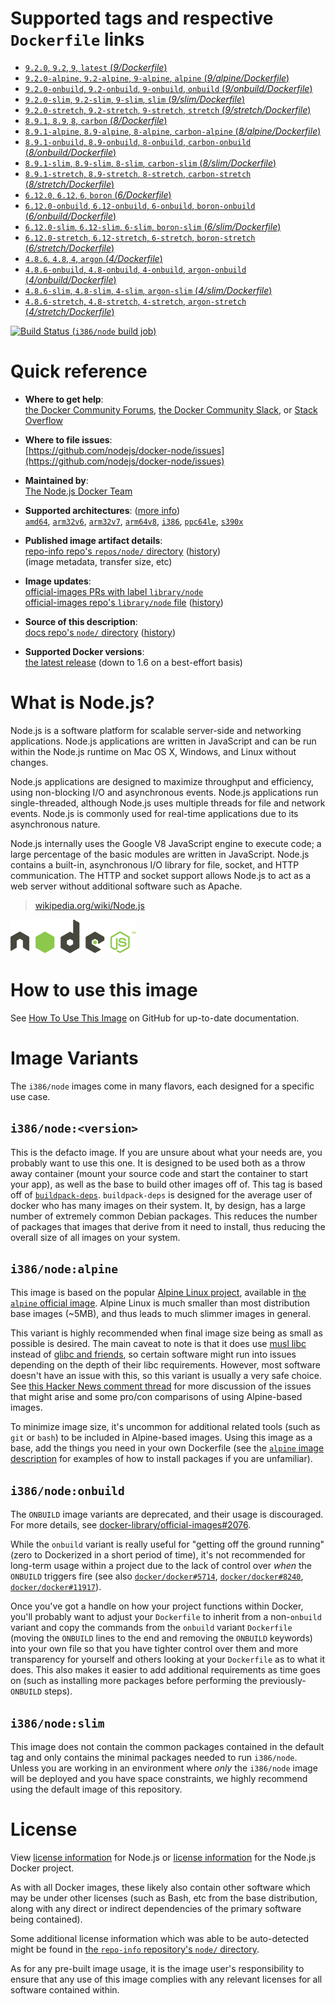 <!--

********************************************************************************

WARNING:

    DO NOT EDIT "node/README.md"

    IT IS AUTO-GENERATED

    (from the other files in "node/" combined with a set of templates)

********************************************************************************

-->

# Supported tags and respective `Dockerfile` links

-	[`9.2.0`, `9.2`, `9`, `latest` (*9/Dockerfile*)](https://github.com/nodejs/docker-node/blob/c75cc560e2642755c6fbb2a53b8716063c0b3806/9/Dockerfile)
-	[`9.2.0-alpine`, `9.2-alpine`, `9-alpine`, `alpine` (*9/alpine/Dockerfile*)](https://github.com/nodejs/docker-node/blob/c75cc560e2642755c6fbb2a53b8716063c0b3806/9/alpine/Dockerfile)
-	[`9.2.0-onbuild`, `9.2-onbuild`, `9-onbuild`, `onbuild` (*9/onbuild/Dockerfile*)](https://github.com/nodejs/docker-node/blob/c75cc560e2642755c6fbb2a53b8716063c0b3806/9/onbuild/Dockerfile)
-	[`9.2.0-slim`, `9.2-slim`, `9-slim`, `slim` (*9/slim/Dockerfile*)](https://github.com/nodejs/docker-node/blob/c75cc560e2642755c6fbb2a53b8716063c0b3806/9/slim/Dockerfile)
-	[`9.2.0-stretch`, `9.2-stretch`, `9-stretch`, `stretch` (*9/stretch/Dockerfile*)](https://github.com/nodejs/docker-node/blob/c75cc560e2642755c6fbb2a53b8716063c0b3806/9/stretch/Dockerfile)
-	[`8.9.1`, `8.9`, `8`, `carbon` (*8/Dockerfile*)](https://github.com/nodejs/docker-node/blob/bf84a38aeacb4f6aad34e07c79fd3a0084da5cd2/8/Dockerfile)
-	[`8.9.1-alpine`, `8.9-alpine`, `8-alpine`, `carbon-alpine` (*8/alpine/Dockerfile*)](https://github.com/nodejs/docker-node/blob/bf84a38aeacb4f6aad34e07c79fd3a0084da5cd2/8/alpine/Dockerfile)
-	[`8.9.1-onbuild`, `8.9-onbuild`, `8-onbuild`, `carbon-onbuild` (*8/onbuild/Dockerfile*)](https://github.com/nodejs/docker-node/blob/bf84a38aeacb4f6aad34e07c79fd3a0084da5cd2/8/onbuild/Dockerfile)
-	[`8.9.1-slim`, `8.9-slim`, `8-slim`, `carbon-slim` (*8/slim/Dockerfile*)](https://github.com/nodejs/docker-node/blob/bf84a38aeacb4f6aad34e07c79fd3a0084da5cd2/8/slim/Dockerfile)
-	[`8.9.1-stretch`, `8.9-stretch`, `8-stretch`, `carbon-stretch` (*8/stretch/Dockerfile*)](https://github.com/nodejs/docker-node/blob/bf84a38aeacb4f6aad34e07c79fd3a0084da5cd2/8/stretch/Dockerfile)
-	[`6.12.0`, `6.12`, `6`, `boron` (*6/Dockerfile*)](https://github.com/nodejs/docker-node/blob/bf84a38aeacb4f6aad34e07c79fd3a0084da5cd2/6/Dockerfile)
-	[`6.12.0-onbuild`, `6.12-onbuild`, `6-onbuild`, `boron-onbuild` (*6/onbuild/Dockerfile*)](https://github.com/nodejs/docker-node/blob/bf84a38aeacb4f6aad34e07c79fd3a0084da5cd2/6/onbuild/Dockerfile)
-	[`6.12.0-slim`, `6.12-slim`, `6-slim`, `boron-slim` (*6/slim/Dockerfile*)](https://github.com/nodejs/docker-node/blob/bf84a38aeacb4f6aad34e07c79fd3a0084da5cd2/6/slim/Dockerfile)
-	[`6.12.0-stretch`, `6.12-stretch`, `6-stretch`, `boron-stretch` (*6/stretch/Dockerfile*)](https://github.com/nodejs/docker-node/blob/bf84a38aeacb4f6aad34e07c79fd3a0084da5cd2/6/stretch/Dockerfile)
-	[`4.8.6`, `4.8`, `4`, `argon` (*4/Dockerfile*)](https://github.com/nodejs/docker-node/blob/bf84a38aeacb4f6aad34e07c79fd3a0084da5cd2/4/Dockerfile)
-	[`4.8.6-onbuild`, `4.8-onbuild`, `4-onbuild`, `argon-onbuild` (*4/onbuild/Dockerfile*)](https://github.com/nodejs/docker-node/blob/bf84a38aeacb4f6aad34e07c79fd3a0084da5cd2/4/onbuild/Dockerfile)
-	[`4.8.6-slim`, `4.8-slim`, `4-slim`, `argon-slim` (*4/slim/Dockerfile*)](https://github.com/nodejs/docker-node/blob/bf84a38aeacb4f6aad34e07c79fd3a0084da5cd2/4/slim/Dockerfile)
-	[`4.8.6-stretch`, `4.8-stretch`, `4-stretch`, `argon-stretch` (*4/stretch/Dockerfile*)](https://github.com/nodejs/docker-node/blob/bf84a38aeacb4f6aad34e07c79fd3a0084da5cd2/4/stretch/Dockerfile)

[![Build Status](https://doi-janky.infosiftr.net/job/multiarch/job/i386/job/node/badge/icon) (`i386/node` build job)](https://doi-janky.infosiftr.net/job/multiarch/job/i386/job/node/)

# Quick reference

-	**Where to get help**:  
	[the Docker Community Forums](https://forums.docker.com/), [the Docker Community Slack](https://blog.docker.com/2016/11/introducing-docker-community-directory-docker-community-slack/), or [Stack Overflow](https://stackoverflow.com/search?tab=newest&q=docker)

-	**Where to file issues**:  
	[https://github.com/nodejs/docker-node/issues](https://github.com/nodejs/docker-node/issues)

-	**Maintained by**:  
	[The Node.js Docker Team](https://github.com/nodejs/docker-node)

-	**Supported architectures**: ([more info](https://github.com/docker-library/official-images#architectures-other-than-amd64))  
	[`amd64`](https://hub.docker.com/r/amd64/node/), [`arm32v6`](https://hub.docker.com/r/arm32v6/node/), [`arm32v7`](https://hub.docker.com/r/arm32v7/node/), [`arm64v8`](https://hub.docker.com/r/arm64v8/node/), [`i386`](https://hub.docker.com/r/i386/node/), [`ppc64le`](https://hub.docker.com/r/ppc64le/node/), [`s390x`](https://hub.docker.com/r/s390x/node/)

-	**Published image artifact details**:  
	[repo-info repo's `repos/node/` directory](https://github.com/docker-library/repo-info/blob/master/repos/node) ([history](https://github.com/docker-library/repo-info/commits/master/repos/node))  
	(image metadata, transfer size, etc)

-	**Image updates**:  
	[official-images PRs with label `library/node`](https://github.com/docker-library/official-images/pulls?q=label%3Alibrary%2Fnode)  
	[official-images repo's `library/node` file](https://github.com/docker-library/official-images/blob/master/library/node) ([history](https://github.com/docker-library/official-images/commits/master/library/node))

-	**Source of this description**:  
	[docs repo's `node/` directory](https://github.com/docker-library/docs/tree/master/node) ([history](https://github.com/docker-library/docs/commits/master/node))

-	**Supported Docker versions**:  
	[the latest release](https://github.com/docker/docker-ce/releases/latest) (down to 1.6 on a best-effort basis)

# What is Node.js?

Node.js is a software platform for scalable server-side and networking applications. Node.js applications are written in JavaScript and can be run within the Node.js runtime on Mac OS X, Windows, and Linux without changes.

Node.js applications are designed to maximize throughput and efficiency, using non-blocking I/O and asynchronous events. Node.js applications run single-threaded, although Node.js uses multiple threads for file and network events. Node.js is commonly used for real-time applications due to its asynchronous nature.

Node.js internally uses the Google V8 JavaScript engine to execute code; a large percentage of the basic modules are written in JavaScript. Node.js contains a built-in, asynchronous I/O library for file, socket, and HTTP communication. The HTTP and socket support allows Node.js to act as a web server without additional software such as Apache.

> [wikipedia.org/wiki/Node.js](https://en.wikipedia.org/wiki/Node.js)

![logo](https://raw.githubusercontent.com/docker-library/docs/01c12653951b2fe592c1f93a13b4e289ada0e3a1/node/logo.png)

# How to use this image

See [How To Use This Image](https://github.com/nodejs/docker-node/blob/master/README.md#how-to-use-this-image) on GitHub for up-to-date documentation.

# Image Variants

The `i386/node` images come in many flavors, each designed for a specific use case.

## `i386/node:<version>`

This is the defacto image. If you are unsure about what your needs are, you probably want to use this one. It is designed to be used both as a throw away container (mount your source code and start the container to start your app), as well as the base to build other images off of. This tag is based off of [`buildpack-deps`](https://registry.hub.docker.com/_/buildpack-deps/). `buildpack-deps` is designed for the average user of docker who has many images on their system. It, by design, has a large number of extremely common Debian packages. This reduces the number of packages that images that derive from it need to install, thus reducing the overall size of all images on your system.

## `i386/node:alpine`

This image is based on the popular [Alpine Linux project](http://alpinelinux.org), available in [the `alpine` official image](https://hub.docker.com/_/alpine). Alpine Linux is much smaller than most distribution base images (~5MB), and thus leads to much slimmer images in general.

This variant is highly recommended when final image size being as small as possible is desired. The main caveat to note is that it does use [musl libc](http://www.musl-libc.org) instead of [glibc and friends](http://www.etalabs.net/compare_libcs.html), so certain software might run into issues depending on the depth of their libc requirements. However, most software doesn't have an issue with this, so this variant is usually a very safe choice. See [this Hacker News comment thread](https://news.ycombinator.com/item?id=10782897) for more discussion of the issues that might arise and some pro/con comparisons of using Alpine-based images.

To minimize image size, it's uncommon for additional related tools (such as `git` or `bash`) to be included in Alpine-based images. Using this image as a base, add the things you need in your own Dockerfile (see the [`alpine` image description](https://hub.docker.com/_/alpine/) for examples of how to install packages if you are unfamiliar).

## `i386/node:onbuild`

The `ONBUILD` image variants are deprecated, and their usage is discouraged. For more details, see [docker-library/official-images#2076](https://github.com/docker-library/official-images/issues/2076).

While the `onbuild` variant is really useful for "getting off the ground running" (zero to Dockerized in a short period of time), it's not recommended for long-term usage within a project due to the lack of control over *when* the `ONBUILD` triggers fire (see also [`docker/docker#5714`](https://github.com/docker/docker/issues/5714), [`docker/docker#8240`](https://github.com/docker/docker/issues/8240), [`docker/docker#11917`](https://github.com/docker/docker/issues/11917)).

Once you've got a handle on how your project functions within Docker, you'll probably want to adjust your `Dockerfile` to inherit from a non-`onbuild` variant and copy the commands from the `onbuild` variant `Dockerfile` (moving the `ONBUILD` lines to the end and removing the `ONBUILD` keywords) into your own file so that you have tighter control over them and more transparency for yourself and others looking at your `Dockerfile` as to what it does. This also makes it easier to add additional requirements as time goes on (such as installing more packages before performing the previously-`ONBUILD` steps).

## `i386/node:slim`

This image does not contain the common packages contained in the default tag and only contains the minimal packages needed to run `i386/node`. Unless you are working in an environment where *only* the `i386/node` image will be deployed and you have space constraints, we highly recommend using the default image of this repository.

# License

View [license information](https://github.com/nodejs/node/blob/master/LICENSE) for Node.js or [license information](https://github.com/nodejs/docker-node/blob/master/LICENSE) for the Node.js Docker project.

As with all Docker images, these likely also contain other software which may be under other licenses (such as Bash, etc from the base distribution, along with any direct or indirect dependencies of the primary software being contained).

Some additional license information which was able to be auto-detected might be found in [the `repo-info` repository's `node/` directory](https://github.com/docker-library/repo-info/tree/master/repos/node).

As for any pre-built image usage, it is the image user's responsibility to ensure that any use of this image complies with any relevant licenses for all software contained within.

